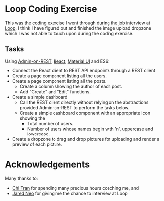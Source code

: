 # Loop Coding Exercise

This was the coding exercise I went through during the job interview at [Loop](https://loop.space/). I think I have figured out and finished the image upload dropzone which I was not able to touch upon during the coding exercise.

<!-- ## Live Deployment -->

## Tasks

Using [Admin-on-REST](https://marmelab.com/admin-on-rest//index.html), [React](https://reactjs.org/), [Material UI](http://www.material-ui.com/) and ES6:

- Connect the React client to REST API endpoints through a REST client
- Create a page component listing all the users.
- Create a page component listing all the posts.
  - Create a column showing the author of each post.
  - Add "Create" and "Edit" functions.
- Create a simple dashboard
  - Call the REST client directly without relying on the abstractions provided Admin-on-REST to perform the tasks below.
  - Create a simple dashboard component with an appropriate icon showing the
    - Total number of users.
    - Number of users whose names begin with 'n', uppercase and lowercase.
- Create a dropzone to drag and drop pictures for uploading and render a preview of each picture.

# Acknowledgements

Many thanks to:

- [Chi Tran](https://www.linkedin.com/in/chitran1/) for spending many precious hours coaching me, and
- [Jared Neo](https://www.linkedin.com/in/jared-neo-aik-yong-40779332/) for giving me the chance to interview at Loop
